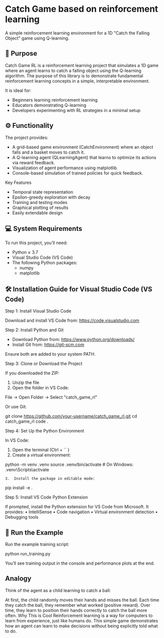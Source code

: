 # Catch Game based on reinforcement learning

A simple reinforcement learning environment for a 1D "Catch the Falling Object" game using Q-learning.

## 🧠 Purpose

Catch Game RL is a reinforcement learning project that simulates a 1D game where an agent learns to catch a falling object using the Q-learning algorithm. The purpose of this library is to demonstrate fundamental reinforcement learning concepts in a simple, interpretable environment.

It is ideal for:
- Beginners learning reinforcement learning
- Educators demonstrating Q-learning
- Developers experimenting with RL strategies in a minimal setup


## ⚙️ Functionality

The project provides:
- A grid-based game environment (CatchEnvironment) where an object falls and a basket moves to catch it.
- A Q-learning agent (QLearningAgent) that learns to optimize its actions via reward feedback.
- Visualization of agent performance using matplotlib.
- Console-based simulation of trained policies for quick feedback.

Key Features
- Temporal state representation
- Epsilon-greedy exploration with decay
- Training and testing modes
- Graphical plotting of results
- Easily extendable design


## 💻 System Requirements

To run this project, you’ll need:
- Python ≥ 3.7
- Visual Studio Code (VS Code)
- The following Python packages:
   - numpy
   - matplotlib


## 🛠️ Installation Guide for Visual Studio Code (VS Code)

Step 1: Install Visual Studio Code

Download and install VS Code from: https://code.visualstudio.com

Step 2: Install Python and Git
- Download Python from: https://www.python.org/downloads/
- Install Git from: https://git-scm.com

Ensure both are added to your system PATH.

Step 3: Clone or Download the Project

If you downloaded the ZIP:
1. Unzip the file
1. Open the folder in VS Code:

File → Open Folder → Select "catch_game_rl"

Or use Git:

git clone https://github.com/your-username/catch_game_rl.git
cd catch_game_rl
code .

Step 4: Set Up the Python Environment

In VS Code:
1. Open the terminal (Ctrl + `` )
1. Create a virtual environment:

python -m venv .venv
source .venv/bin/activate  # On Windows: .venv\\Scripts\\activate


	3.	Install the package in editable mode:

pip install -e .



Step 5: Install VS Code Python Extension

If prompted, install the Python extension for VS Code from Microsoft. It provides:
	•	IntelliSense
	•	Code navigation
	•	Virtual environment detection
	•	Debugging tools


## 🚀 Run the Example

Run the example training script:

python run_training.py

You’ll see training output in the console and performance plots at the end.


## Analogy
Think of the agent as a child learning to catch a ball:

At first, the child randomly moves their hands and misses the ball.
Each time they catch the ball, they remember what worked (positive reward).
Over time, they learn to position their hands correctly to catch the ball more often.
Why This is Cool
Reinforcement learning is a way for computers to learn from experience, just like humans do. This simple game demonstrates how an agent can learn to make decisions without being explicitly told what to do.
